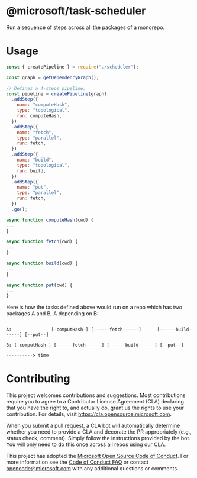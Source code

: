# @microsoft/task-scheduler

Run a sequence of steps across all the packages of a monorepo.

# Usage

```js
const { createPipeline } = require("./scheduler");

const graph = getDependencyGraph();

// Defines a 4-steps pipeline.
const pipeline = createPipeline(graph)
  .addStep({
    name: "computeHash",
    type: "topological",
    run: computeHash,
  })
  .addStep({
    name: "fetch",
    type: "parallel",
    run: fetch,
  })
  .addStep({
    name: "build",
    type: "topological",
    run: build,
  })
  .addStep({
    name: "put",
    type: "parallel",
    run: fetch,
  })
  .go();

async function computeHash(cwd) {
...
}

async function fetch(cwd) {
...
}

async function build(cwd) {
...
}

async function put(cwd) {
...
}

```

Here is how the tasks defined above would run on a repo which has two packages A and B, A depending on B:
```

A:               [-computHash-] [------fetch------]      [------build------] [--put--]

B: [-computHash-] [------fetch------] [------build------] [--put--]

----------> time
```

# Contributing

This project welcomes contributions and suggestions.  Most contributions require you to agree to a
Contributor License Agreement (CLA) declaring that you have the right to, and actually do, grant us
the rights to use your contribution. For details, visit https://cla.opensource.microsoft.com.

When you submit a pull request, a CLA bot will automatically determine whether you need to provide
a CLA and decorate the PR appropriately (e.g., status check, comment). Simply follow the instructions
provided by the bot. You will only need to do this once across all repos using our CLA.

This project has adopted the [Microsoft Open Source Code of Conduct](https://opensource.microsoft.com/codeofconduct/).
For more information see the [Code of Conduct FAQ](https://opensource.microsoft.com/codeofconduct/faq/) or
contact [opencode@microsoft.com](mailto:opencode@microsoft.com) with any additional questions or comments.
